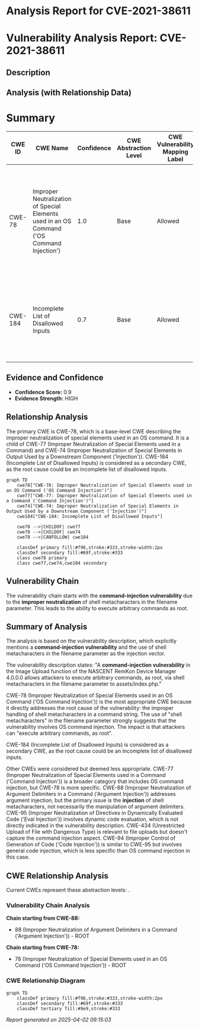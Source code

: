 # Analysis Report for CVE-2021-38611

# Vulnerability Analysis Report: CVE-2021-38611

## Description



## Analysis (with Relationship Data)

# Summary
| CWE ID | CWE Name | Confidence | CWE Abstraction Level | CWE Vulnerability Mapping Label | CWE-Vulnerability Mapping Notes |
|---|---|---|---|---|---|
| CWE-78 | Improper Neutralization of Special Elements used in an OS Command ('OS Command Injection') | 1.0 | Base | Allowed | Primary CWE: The vulnerability involves the injection of shell metacharacters into the filename parameter, leading to arbitrary command execution as root. |
| CWE-184 | Incomplete List of Disallowed Inputs | 0.7 | Base | Allowed | Secondary CWE: The vulnerability may stem from an incomplete list of disallowed shell metacharacters in the filename parameter. |

## Evidence and Confidence

*   **Confidence Score:** 0.9
*   **Evidence Strength:** HIGH

## Relationship Analysis
The primary CWE is CWE-78, which is a base-level CWE describing the improper neutralization of special elements used in an OS command. It is a child of CWE-77 (Improper Neutralization of Special Elements used in a Command) and CWE-74 (Improper Neutralization of Special Elements in Output Used by a Downstream Component ('Injection')). CWE-184 (Incomplete List of Disallowed Inputs) is considered as a secondary CWE, as the root cause could be an incomplete list of disallowed inputs.

```mermaid
graph TD
    cwe78["CWE-78: Improper Neutralization of Special Elements used in an OS Command ('OS Command Injection')"]
    cwe77["CWE-77: Improper Neutralization of Special Elements used in a Command ('Command Injection')"]
    cwe74["CWE-74: Improper Neutralization of Special Elements in Output Used by a Downstream Component ('Injection')"]
    cwe184["CWE-184: Incomplete List of Disallowed Inputs"]
    
    cwe78 -->|CHILDOF| cwe77
    cwe78 -->|CHILDOF| cwe74
    cwe78 -->|CANFOLLOW| cwe184
    
    classDef primary fill:#f96,stroke:#333,stroke-width:2px
    classDef secondary fill:#69f,stroke:#333
    class cwe78 primary
    class cwe77,cwe74,cwe184 secondary
```

## Vulnerability Chain
The vulnerability chain starts with the **command-injection vulnerability** due to the **improper neutralization** of shell metacharacters in the filename parameter. This leads to the ability to execute arbitrary commands as root.

## Summary of Analysis
The analysis is based on the vulnerability description, which explicitly mentions a **command-injection vulnerability** and the use of shell metacharacters in the filename parameter as the injection vector.

The vulnerability description states: "A **command-injection vulnerability** in the Image Upload function of the NASCENT RemKon Device Manager 4.0.0.0 allows attackers to execute arbitrary commands, as root, via shell metacharacters in the filename parameter to assets/index.php."

CWE-78 (Improper Neutralization of Special Elements used in an OS Command ('OS Command Injection')) is the most appropriate CWE because it directly addresses the root cause of the vulnerability: the improper handling of shell metacharacters in a command string. The use of "shell metacharacters" in the filename parameter strongly suggests that the vulnerability involves OS command injection. The impact is that attackers can "execute arbitrary commands, as root".

CWE-184 (Incomplete List of Disallowed Inputs) is considered as a secondary CWE, as the root cause could be an incomplete list of disallowed inputs.

Other CWEs were considered but deemed less appropriate. CWE-77 (Improper Neutralization of Special Elements used in a Command ('Command Injection')) is a broader category that includes OS command injection, but CWE-78 is more specific. CWE-88 (Improper Neutralization of Argument Delimiters in a Command ('Argument Injection')) addresses argument injection, but the primary issue is the **injection** of shell metacharacters, not necessarily the manipulation of argument delimiters. CWE-95 (Improper Neutralization of Directives in Dynamically Evaluated Code ('Eval Injection')) involves dynamic code evaluation, which is not directly indicated in the vulnerability description. CWE-434 (Unrestricted Upload of File with Dangerous Type) is relevant to file uploads but doesn't capture the command injection aspect. CWE-94 (Improper Control of Generation of Code ('Code Injection')) is similar to CWE-95 but involves general code injection, which is less specific than OS command injection in this case.


## CWE Relationship Analysis

Current CWEs represent these abstraction levels: .


### Vulnerability Chain Analysis

**Chain starting from CWE-88:**
- 88 (Improper Neutralization of Argument Delimiters in a Command ('Argument Injection')) - ROOT


**Chain starting from CWE-78:**
- 78 (Improper Neutralization of Special Elements used in an OS Command ('OS Command Injection')) - ROOT



### CWE Relationship Diagram

```mermaid
graph TD
    classDef primary fill:#f96,stroke:#333,stroke-width:2px
    classDef secondary fill:#69f,stroke:#333
    classDef tertiary fill:#9e9,stroke:#333
```



*Report generated on 2025-04-02 09:15:03*
